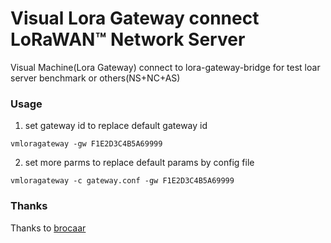 # Visual Lora Gateway connect LoRaWAN™ Network Server 
Visual Machine(Lora Gateway) connect to lora-gateway-bridge for test loar server benchmark or others(NS+NC+AS)

### Usage

1. set gateway id to replace default gateway id
```shell
vmloragateway -gw F1E2D3C4B5A69999
```

2. set more parms to replace default params by config file
```shell
vmloragateway -c gateway.conf -gw F1E2D3C4B5A69999
```

### Thanks
Thanks to [brocaar](https://github.com/brocaar/lora-gateway-bridge)
